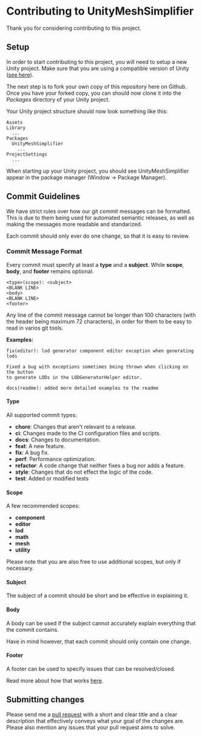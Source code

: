 # Contributing to UnityMeshSimplifier

Thank you for considering contributing to this project.

## Setup

In order to start contributing to this project, you will need to setup a new Unity project.
Make sure that you are using a compatible version of Unity ([see here](https://github.com/Whinarn/UnityMeshSimplifier/blob/master/README.md#compatibility)).

The next step is to fork your own copy of this repository here on Github.
Once you have your forked copy, you can should now clone it into the *Packages* directory of your Unity project.

Your Unity project structure should now look something like this:

```text
Assets
Library
  ...
Packages
  UnityMeshSimplifier
    ...
ProjectSettings
  ...
```

When starting up your Unity project, you should see UnityMeshSimplifier appear in the package manager (Window -> Package Manager).

## Commit Guidelines

We have strict rules over how our git commit messages can be formatted. This is due to them being used for automated semantic releases, as well as making the messages more readable and standarized.

Each commit should only ever do one change, so that it is easy to review.

### Commit Message Format

Every commit must specify at least a **type** and a **subject**. While **scope**, **body**, and **footer** remains optional.

```text
<type>(scope): <subject>
<BLANK LINE>
<body>
<BLANK LINE>
<footer>
```

Any line of the commit message cannot be longer than 100 characters (with the header being maximum 72 characters), in order for them to be easy to read in varios git tools.

**Examples:**

```text
fix(editor): lod generator component editor exception when generating lods

Fixed a bug with exceptions sometimes being thrown when clicking on the button
to generate LODs in the LODGeneratorHelper editor.
```

```text
docs(readme): added more detailed examples to the readme
```

#### Type

All supported commit types:

* **chore**: Changes that aren't relevant to a release.
* **ci**: Changes made to the CI configuration files and scripts.
* **docs**: Changes to documentation.
* **feat**: A new feature.
* **fix**: A bug fix.
* **perf**: Performance optimization.
* **refactor**: A code change that neither fixes a bug nor adds a feature.
* **style**: Changes that do not effect the logic of the code.
* **test**: Added or modified tests

#### Scope

A few recommended scopes:

* **component**
* **editor**
* **lod**
* **math**
* **mesh**
* **utility**

Please note that you are also free to use additional scopes, but only if necessary.

#### Subject

The subject of a commit should be short and be effective in explaining it.

#### Body

A body can be used if the subject cannot accurately explain everything that the commit contains.

Have in mind however, that each commit should only contain one change.

#### Footer

A footer can be used to specify issues that can be resolved/closed.

Read more about how that works [here](https://help.github.com/en/github/managing-your-work-on-github/linking-a-pull-request-to-an-issue).

## Submitting changes

Please send me a [pull request](https://github.com/Whinarn/UnityMeshSimplifier/compare) with a short and clear title and a clear description that effectively conveys what your goal of the changes are. Please also mention any issues that your pull request aims to solve.
